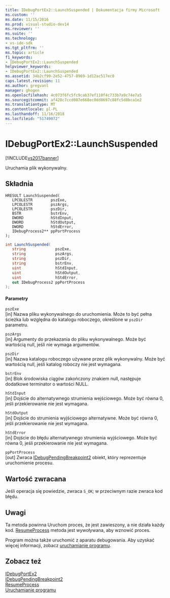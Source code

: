```yaml
---
title: IDebugPortEx2::LaunchSuspended | Dokumentacja firmy Microsoft
ms.custom: ''
ms.date: 11/15/2016
ms.prod: visual-studio-dev14
ms.reviewer: ''
ms.suite: ''
ms.technology:
- vs-ide-sdk
ms.tgt_pltfrm: ''
ms.topic: article
f1_keywords:
- IDebugPortEx2::LaunchSuspended
helpviewer_keywords:
- IDebugPortEx2::LaunchSuspended
ms.assetid: 34b2cf99-2e52-4757-8969-1d12ac517ec0
caps.latest.revision: 11
ms.author: gregvanl
manager: ghogen
ms.openlocfilehash: 4c073f6fc5fc9cab37ef110f4c733b7a9c74e7a5
ms.sourcegitcommit: af428c7ccd007e668ec0dd8697c88fc5d8bca1e2
ms.translationtype: MT
ms.contentlocale: pl-PL
ms.lasthandoff: 11/16/2018
ms.locfileid: "51749072"
---
```

# <a name="idebugportex2launchsuspended"></a>IDebugPortEx2::LaunchSuspended
[!INCLUDE[vs2017banner](../../../includes/vs2017banner.md)]

Uruchamia plik wykonywalny.  
  
## <a name="syntax"></a>Składnia  
  
```cpp#  
HRESULT LaunchSuspended(   
   LPCOLESTR        pszExe,  
   LPCOLESTR        pszArgs,  
   LPCOLESTR        pszDir,  
   BSTR             bstrEnv,  
   DWORD            hStdInput,  
   DWORD            hStdOutput,  
   DWORD            hStdError,  
   IDebugProcess2** ppPortProcess  
);  
```  
  
```csharp  
int LaunchSuspended(   
   string             pszExe,  
   string             pszArgs,  
   string             pszDir,  
   string             bstrEnv,  
   uint               hStdInput,  
   uint               hStdOutput,  
   uint               hStdError,  
   out IDebugProcess2 ppPortProcess  
);  
```  
  
#### <a name="parameters"></a>Parametry  
 `pszExe`  
 [in] Nazwa pliku wykonywalnego do uruchomienia. Może to być pełna ścieżka lub względna do katalogu roboczego, określone w `pszDir` parametru.  
  
 `pszArgs`  
 [in] Argumenty do przekazania do pliku wykonywalnego. Może być wartością null, jeśli nie wymaga argumentów.  
  
 `pszDir`  
 [in] Nazwa katalogu roboczego używane przez plik wykonywalny. Może być wartością null, jeśli katalog roboczy nie jest wymagana.  
  
 `bstrEnv`  
 [in] Blok środowiska ciągów zakończony znakiem null, następuje dodatkowe terminator o wartości NULL.  
  
 `hStdInput`  
 [in] Dojście do alternatywnego strumienia wejściowego. Może być równa 0, jeśli przekierowanie nie jest wymagana.  
  
 `hStdOutput`  
 [in] Dojście do strumienia wyjściowego alternatywne. Może być równa 0, jeśli przekierowanie nie jest wymagana.  
  
 `hStdError`  
 [in] Dojście do błędu alternatywnego strumienia wyjściowego. Może być równa 0, jeśli przekierowanie nie jest wymagana.  
  
 `ppPortProcess`  
 [out] Zwraca [IDebugPendingBreakpoint2](../../../extensibility/debugger/reference/idebugpendingbreakpoint2.md) obiekt, który reprezentuje uruchomienie procesu.  
  
## <a name="return-value"></a>Wartość zwracana  
 Jeśli operacja się powiedzie, zwraca `S_OK`; w przeciwnym razie zwraca kod błędu.  
  
## <a name="remarks"></a>Uwagi  
 Ta metoda powinna Uruchom proces, że jest zawieszony, a nie działa każdy kod. [ResumeProcess](../../../extensibility/debugger/reference/idebugportex2-resumeprocess.md) metoda jest wywoływana, aby wznowić proces.  
  
 Program można także uruchomić z aparatu debugowania. Aby uzyskać więcej informacji, zobacz [uruchamianie programu](../../../extensibility/debugger/launching-a-program.md).  
  
## <a name="see-also"></a>Zobacz też  
 [IDebugPortEx2](../../../extensibility/debugger/reference/idebugportex2.md)   
 [IDebugPendingBreakpoint2](../../../extensibility/debugger/reference/idebugpendingbreakpoint2.md)   
 [ResumeProcess](../../../extensibility/debugger/reference/idebugportex2-resumeprocess.md)   
 [Uruchamianie programu](../../../extensibility/debugger/launching-a-program.md)

